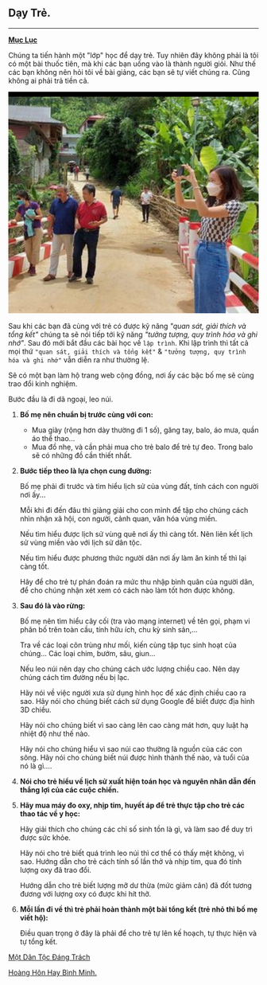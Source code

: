 Dạy Trẻ.
---
---
[**Mục Lục**](../README.md)

Chúng ta tiến hành một "lớp" học để dạy trẻ. Tuy nhiên đây không phải là tôi có một bài thuốc tiên, mà khi các bạn uống vào là thành người giỏi. Như thế các bạn không nên hỏi tôi về bài giảng, các bạn sẽ tự viết chúng ra. Cũng không ai phải trả tiền cả.

![](../images/dt1.png)

Sau khi các bạn đã cùng với trẻ có được kỹ năng *"quan sát, giải thích và tổng kết"* chúng ta sẽ nói tiếp tới kỹ năng *"tưởng tượng, quy trình hóa và ghi nhớ"*. Sau đó mới bắt đầu các bài học về `lập trình`. Khi lập trình thì tất cả mọi thứ `"quan sát, giải thích và tổng kết"` & `"tưởng tượng, quy trình hóa và ghi nhớ"` vẫn diễn ra như thường lệ.

Sẽ có một bạn làm hộ trang web cộng đồng, nơi ấy các bậc bố mẹ sẽ cùng trao đổi kinh nghiệm.

Bước đầu là đi dã ngoại, leo núi.

1. **Bố mẹ nên chuẩn bị trước cùng với con:**
   - Mua giày (rộng hơn dày thường đi 1 số), găng tay, balo, áo mưa, quần áo thể thao...
   - Mua đồ nhẹ, và cần phải mua cho trẻ balo để trẻ tự đeo. Trong balo sẽ có những đồ cần thiết nhất.

2. **Bước tiếp theo là lựa chọn cung đường:**

    Bố mẹ phải đi trước và tìm hiểu lịch sử của vùng đất, tính cách con người nơi ấy...

    Mỗi khi đi đến đâu thì giảng giải cho con mình để tập cho chúng cách nhìn nhận xã hội, con người, cảnh quan, văn hóa vùng miền.

    Nếu tìm hiểu được lịch sử vùng quê nơi ấy thì càng tốt. Nên liên kết lịch sử vùng miền vào với lịch sử dân tộc.

    Nếu tìm hiểu được phương thức người dân nơi ấy làm ăn kinh tế thì lại càng tốt.

    Hãy để cho trẻ tự phán đoán ra mức thu nhập bình quân của người dân, để cho chúng nhận xét xem có cách nào làm tốt hơn được không.

3. **Sau đó là vào rừng:**

    Bố mẹ nên tìm hiểu cây cối (tra vào mạng internet) về tên gọi, phạm vi phân bố trên toàn cầu, tính hữu ích, chu kỳ sinh sản,...

    Tra về các loại côn trùng như mối, kiến cùng tập tục sinh hoạt của chúng... Các loại chim, bướm, sâu, giun...

    Nếu leo núi nên dạy cho chúng cách ước lượng chiều cao. Nên dạy chúng cách tìm đường nếu bị lạc.

    Hãy nói về việc người xưa sử dụng hình học để xác định chiều cao ra sao. Hãy nói cho chúng biết cách sử dụng Google để biết được địa hình 3D chiều.

    Hãy nói cho chúng biết vì sao càng lên cao càng mát hơn, quy luật hạ nhiệt độ như thế nào.

    Hãy nói cho chúng hiểu vì sao núi cao thường là nguồn của các con sông. Hãy nói cho chúng biết núi được hình thành thế nào, và tuổi của nó là gì....

4. **Nói cho trẻ hiểu về lịch sử xuất hiện toán học và nguyên nhân dẫn đến thắng lợi của các cuộc chiến.**

5. **Hãy mua máy đo oxy, nhịp tim, huyết áp để trẻ thực tập cho trẻ các thao tác về y học:**

    Hãy giải thích cho chúng các chỉ số sinh tồn là gì, và làm sao để duy trì được sức khỏe.

    Hãy nói cho trẻ biết quá trình leo núi thì cơ thể có thấy mệt không, vì sao. Hướng dẫn cho trẻ cách tính số lần thở và nhịp tim, qua đó tính lượng oxy đã trao đổi.

    Hướng dẫn cho trẻ biết lượng mỡ dư thừa (mức giảm cân) đã đốt tương đương với lượng oxy có được khi hít thở.

6. **Mỗi lần đi về thì trẻ phải hoàn thành một bài tổng kết (trẻ nhỏ thì bố mẹ viết hộ):**

   Điều quan trọng ở đây là phải để cho trẻ tự lên kế hoạch, tự thực hiện và tự tổng kết.

[Một Dân Tộc Đáng Trách](mdtdt.md)

[Hoàng Hôn Hay Bình Minh.](hhhbm.md)